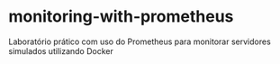 # monitoring-with-prometheus
Laboratório prático com uso do Prometheus para monitorar servidores simulados utilizando Docker
